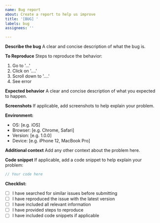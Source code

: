 ```yaml
---
name: Bug report
about: Create a report to help us improve
title: '[BUG] '
labels: bug
assignees: ''

---
```


**Describe the bug**
A clear and concise description of what the bug is.

**To Reproduce**
Steps to reproduce the behavior:
1. Go to '...'
2. Click on '....'
3. Scroll down to '....'
4. See error

**Expected behavior**
A clear and concise description of what you expected to happen.

**Screenshots**
If applicable, add screenshots to help explain your problem.

**Environment:**
- OS: [e.g. iOS]
- Browser: [e.g. Chrome, Safari]
- Version: [e.g. 1.0.0]
- Device: [e.g. iPhone 12, MacBook Pro]

**Additional context**
Add any other context about the problem here.

**Code snippet**
If applicable, add a code snippet to help explain your problem:

```javascript
// Your code here
```

**Checklist:**
- [ ] I have searched for similar issues before submitting
- [ ] I have reproduced the issue with the latest version
- [ ] I have included all relevant information
- [ ] I have provided steps to reproduce
- [ ] I have included code snippets if applicable 
